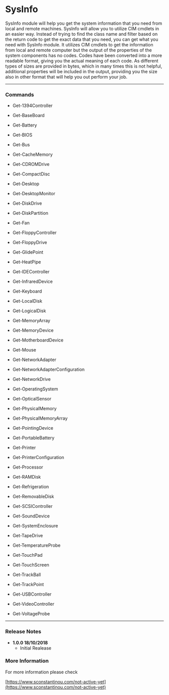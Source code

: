# SysInfo

SysInfo module will help you get the system information that you need from local and remote machines.
SysInfo will allow you to utilize CIM cmdlets in an easier way. Instead of trying to find the class name and filter
based on the return code to get the exact data that you need, you can get what you need with SysInfo module. It
utilizes CIM cmdlets to get the information from local and remote computer but the output of the properties of
the system components has no codes. Codes have been converted into a more readable format, giving you the
actual meaning of each code. As different types of sizes are provided in bytes, which in many times this is not
helpful, additional properties will be included in the output, providing you the size also in other format that
will help you out perform your job.

---

### Commands

* Get-1394Controller

* Get-BaseBoard

* Get-Battery

* Get-BIOS

* Get-Bus

* Get-CacheMemory

* Get-CDROMDrive

* Get-CompactDisc

* Get-Desktop

* Get-DesktopMonitor

* Get-DiskDrive

* Get-DiskPartition

* Get-Fan

* Get-FloppyController

* Get-FloppyDrive

* Get-GlidePoint

* Get-HeatPipe

* Get-IDEController

* Get-InfraredDevice

* Get-Keyboard

* Get-LocalDisk

* Get-LogicalDisk

* Get-MemoryArray

* Get-MemoryDevice

* Get-MotherboardDevice

* Get-Mouse

* Get-NetworkAdapter

* Get-NetworkAdapterConfiguration

* Get-NetworkDrive

* Get-OperatingSystem

* Get-OpticalSensor

* Get-PhysicalMemory

* Get-PhysicalMemoryArray

* Get-PointingDevice

* Get-PortableBattery

* Get-Printer

* Get-PrinterConfiguration

* Get-Processor

* Get-RAMDisk

* Get-Refrigeration

* Get-RemovableDisk

* Get-SCSIController

* Get-SoundDevice

* Get-SystemEnclosure

* Get-TapeDrive

* Get-TemperatureProbe

* Get-TouchPad

* Get-TouchScreen

* Get-TrackBall

* Get-TrackPoint

* Get-USBController

* Get-VideoController

* Get-VoltageProbe

---

### Release Notes

* __1.0.0 18/10/2018__
  * Initial Realease

### More Information

For more information please check

[https://www.sconstantinou.com/not-active-yet](https://www.sconstantinou.com/not-active-yet)